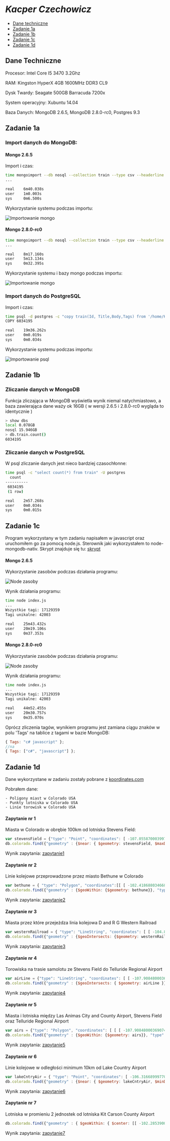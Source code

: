 # *Kacper Czechowicz*

* [Dane techniczne](#dane-techniczne)
* [Zadanie 1a](#zadanie-1a)
* [Zadanie 1b](#zadanie-1b)
* [Zadanie 1c](#zadanie-1c)
* [Zadanie 1d](#zadanie-1d)

## Dane Techniczne

Procesor:
	Intel Core I5 3470 3.2Ghz

RAM:
	Kingston HyperX 4GB 1600MHz DDR3 CL9

Dysk Twardy:
	Seagate 500GB Barracuda 7200x

System operacyjny:
	Xubuntu 14.04

Baza Danych:
	MongoDB 2.6.5, MongoDB 2.8.0-rc0, Postgres 9.3


## Zadanie 1a

### Import danych do MongoDB:

#### Mongo 2.6.5

Import i czas:

```sh
time mongoimport --db nosql --collection train --type csv --headerline --file Train.csv
...

real    6m40.038s
user    1m0.003s
sys     0m6.500s
```

Wykorzystanie systemu podczas importu:

![Importowanie mongo](images/mongoimport.png)

#### Mongo 2.8.0-rc0

```sh
time mongoimport --db nosql --collection train --type csv --headerline --file Train.csv
...

real    8m17.160s
user    5m13.134s
sys     0m32.395s
```
Wykorzystanie systemu i bazy mongo podczas importu:

![Importowanie mongo](images/mongoimport-rc.png)

### Import danych do PostgreSQL

Import i czas:

```sh
time psql -d postgres -c "copy train(Id, Title,Body,Tags) from '/home/Kacper/Train.csv' with delimiter ',' csv header" -U postgres
COPY 6034195

real    19m36.262s
user    0m0.019s
sys     0m0.034s
```

Wykorzystanie systemu podczas importu:

![Importowanie psql](images/psqlimport.png)

## Zadanie 1b

### Zliczanie danych w MongoDB

Funkcja zliczająca w MongoDB wyświetla wynik niemal natychmiastowo, a baza zawierająca dane waży ok 16GB ( w wersji 2.6.5 i 2.8.0-rc0 wygląda to identycznie )

```sh
> show dbs
local 0.078GB
nosql 15.946GB
> db.train.count()
6034195
```
### Zliczanie danych w PostgreSQL

W psql zliczanie danych jest nieco bardziej czasochłonne:

```sh
time psql -c "select count(*) from train" -U postgres
  count
----------
 6034195
 (1 row)

real    2m57.268s
user    0m0.034s
sys     0m0.015s
```

## Zadanie 1c

Program wykorzystany w tym zadaniu napisałem w javascript oraz uruchomiłem go za pomocą node.js. Sterownik jaki wykorzystałem to node-mongodb-nativ. Skrypt znajduje się tu: [skrypt](/scripts/index.js)

#### Mongo 2.6.5

Wykorzystanie zasobów podczas działania programu: 

![Node zasoby](images/node-zasoby.png)

Wynik działania programu:

```sh
time node index.js
...
Wszystkie tagi: 17129359
Tagi unikalne: 42003

real    25m43.432s
user    20m19.106s
sys     0m37.353s
```
#### Mongo 2.8.0-rc0

Wykorzystanie zasobów podczas działania programu: 

![Node zasoby](images/node-zasoby-rc.png)

Wynik działania programu:

```sh
time node index.js
...
Wszystkie tagi: 17129359
Tagi unikalne: 42003

real    44m52.455s
user    20m30.757s
sys     0m35.070s
```
Oprócz zliczenia tagów, wynikiem programu jest zamiana ciągu znaków w polu 'Tags' na tablice z tagami w bazie MongoDB:
```javascript
{ Tags: "c# javascript" };
//na
{ Tags: ["c#", "javascript"] };
```
## Zadanie 1d

Dane wykorzystane w zadaniu zostały pobrane z [koordinates.com](http://koordinates.com)

Pobrałem dane:
	
	- Poligony miast w Colorado USA
	- Punkty lotniska w Colorado USA
	- Linie torowisk w Colorado USA


#### Zapytanie nr 1

Miasta w Colorado w obrębie 100km od lotniska Stevens Field:
```javascript
var stevensField = {"type": "Point", "coordinates": [ -107.055870003997498, 37.277499999018417 ] };
db.colorado.find({"geometry" : {$near: { $geometry: stevensField, $maxDistance: 100000 }}, "type": "City"});
```
Wynik zapytania: [zapytanie1](geojson/stevensField.geojson)

#### Zapytanie nr 2

Linie kolejowe przeprowadzone przez miasto Bethune w Colorado
```javascript
var bethune = { "type": "Polygon", "coordinates":[[ [ -102.418688034668037, 39.301254315004115 ], [ -102.428046887127223, 39.301218339629962 ], [ -102.427941487619066, 39.305837656221655 ], [ -102.418290884060283, 39.305907701415613 ], [ -102.418707328423338, 39.302741247640967 ], [ -102.418688034668037, 39.301254315004115 ] ] ] };
db.colorado.find({"geometry" : {$geoWithin: {$geometry: bethune}}, "type": "Railroad"}, {"_id": 0});

```
Wynik zapytania: [zapytanie2](geojson/bethune.geojson)

#### Zapytanie nr 3

Miasta przez które przejeżdza linia kolejowa D and R G Western Railroad
```javascript
var westernRailroad = { "type": "LineString", "coordinates": [ [ -104.857137759074348, 39.371631748015531 ], [ -104.857594758539094, 39.372285751524416 ], [ -104.857614758053813, 39.372424749167649 ], [ -104.857774756845799, 39.373496749277663 ], [ -104.857821764243084, 39.373811751231258 ], [ -104.857516761835285, 39.374486753522895 ] ] };
db.colorado.find({"geometry" : {$geoIntersects: {$geometry: westernRailroad}}, "type": "City"}, {"_id": 0})
```
Wynik zapytania: [zapytanie3](geojson/western.geojson)

#### Zapytanie nr 4

Torowiska na trasie samolotu ze Stevens Field do Telluride Regional Airport
```javascript
var airLine = {"type": "LineString", "coordinates": [ [ -107.908480003690741, 37.953760001039718 ], [ -107.055870003997498, 37.277499999018417 ] ] };
db.colorado.find({"geometry" : {$geoIntersects: { $geometry: airLine }}, "type": "Railroad"}, {"_id": 0});
```
Wynik zapytania: [zapytanie4](geojson/airline.geojson)

#### Zapytanie nr 5

Miasta i lotniska między Las Animas City and County Airport, Stevens Field oraz Telluride Regional Airport
```javascript
var airs = {"type": "Polygon", "coordinates": [ [ [ -107.908480003690741, 37.953760001039718 ], [ -107.055870003997498, 37.277499999018417 ], [ -103.23714999578533, 38.052780003818988 ], [ -107.908480003690741, 37.953760001039718 ] ] ] };
db.colorado.find({"geometry" : {$geoWithin: {$geometry: airs}}, "type": /City|Airport/ }, {"_id": 0});
```
Wynik zapytania: [zapytanie5](geojson/cityandairport.geojson)

#### Zapytanie nr 6

Linie kolejowe w odległości minimum 10km od Lake Country Airport
```javascript
var lakeCntryAir = { "type": "Point", "coordinates": [ -106.316689997707329, 39.220270003429214 ] };
db.colorado.find({"geometry" : {$near: { $geometry: lakeCntryAir, $minDistance: 10000}}, "type": "Railroad"}, {"_id": 0});
```
Wynik zapytania: [zapytanie6](geojson/lakecntry.geojson)

#### Zapytanie nr 7

Lotniska w promieniu 2 jednostek od lotniska Kit Carson County Airport
```javascript
db.colorado.find({"geometry" : { $geoWithin: { $center: [[ -102.285390004028798, 39.242499999373614 ],2]} }, "type": "Airport" });
```

Wynik zapytania: [zapytanie7](geojson/kitCarson.geojson)